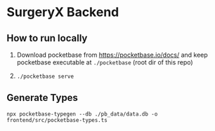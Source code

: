 # SurgeryX Backend

## How to run locally

1. Download pocketbase from https://pocketbase.io/docs/ and keep pocketbase executable at `./pocketbase` (root dir of this repo)

2. `./pocketbase serve`

## Generate Types

```
npx pocketbase-typegen --db ./pb_data/data.db -o frontend/src/pocketbase-types.ts
```
